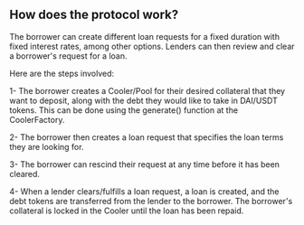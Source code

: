 ## How does the protocol work?
The borrower can create different loan requests for a fixed duration with fixed interest rates, among other options. Lenders can then review and clear a borrower's request for a loan.

Here are the steps involved:

1- The borrower creates a Cooler/Pool for their desired collateral that they want to deposit, along with the debt they would like to take in DAI/USDT tokens. This can be done using the generate() function at the CoolerFactory.

2- The borrower then creates a loan request that specifies the loan terms they are looking for.

3- The borrower can rescind their request at any time before it has been cleared.

4- When a lender clears/fulfills a loan request, a loan is created, and the debt tokens are transferred from the lender to the borrower. The borrower's collateral is locked in the Cooler until the loan has been repaid.
    
